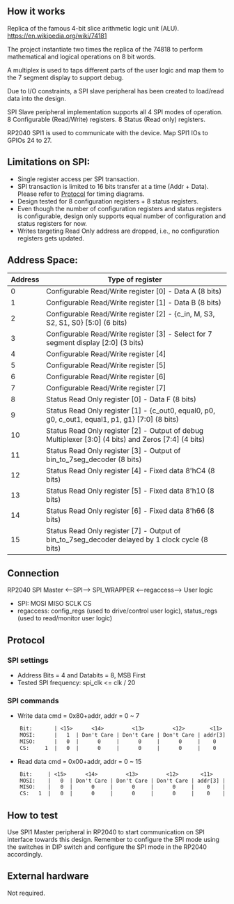 <!---

This file is used to generate your project datasheet. Please fill in the information below and delete any unused
sections.

You can also include images in this folder and reference them in the markdown. Each image must be less than
512 kb in size, and the combined size of all images must be less than 1 MB.
-->

## How it works

Replica of the famous 4-bit slice arithmetic logic unit (ALU).
https://en.wikipedia.org/wiki/74181

The project instantiate two times the replica of the 74818 to perform mathematical and logical operations on 8 bit words.

A multiplex  is used to taps different parts of the user logic and map them to the 7 segment display to support debug.

Due to I/O constraints, a SPI slave peripheral has been created to load/read data into the design.

SPI Slave peripheral implementation supports all 4 SPI modes of operation. 8 Configurable (Read/Write) registers. 8 Status (Read only) registers.

RP2040 SPI1 is used to communicate with the device. Map SPI1 IOs to GPIOs 24 to 27.

## Limitations on SPI:
 - Single register access per SPI transaction.
 - SPI transaction is limited to 16 bits transfer at a time (Addr + Data). Please refer to [Protocol](#protocol) for timing diagrams.
 - Design tested for 8 configuration registers + 8 status registers.
 - Even though the number of configuration registers and status registers is configurable, design only supports equal number of configuration and status registers for now.
 - Writes targeting Read Only address are dropped, i.e., no configuration registers gets updated.


## Address Space:

| Address | Type of register | 
| ---| --- |
| 0 | Configurable Read/Write register [0] - Data A (8 bits) |
| 1 | Configurable Read/Write register [1] - Data B (8 bits) |
| 2 | Configurable Read/Write register [2] - {c_in, M, S3, S2, S1, S0} [5:0] (6 bits) |
| 3 | Configurable Read/Write register [3] - Select for 7 segment display [2:0] (3 bits) |
| 4 | Configurable Read/Write register [4] |
| 5 | Configurable Read/Write register [5] |
| 6 | Configurable Read/Write register [6] |
| 7 | Configurable Read/Write register [7] |
| 8 | Status Read Only register [0] - Data F (8 bits)||
| 9 | Status Read Only register [1] - {c_out0, equal0, p0, g0, c_out1, equal1, p1, g1} [7:0] (8 bits) |
| 10 | Status Read Only register [2] - Output of debug Multiplexer [3:0] (4 bits) and Zeros [7:4] (4 bits) |
| 11 | Status Read Only register [3] - Output of bin_to_7seg_decoder (8 bits) |
| 12 | Status Read Only register [4] - Fixed data 8'hC4 (8 bits) |
| 13 | Status Read Only register [5] - Fixed data 8'h10 (8 bits) |
| 14 | Status Read Only register [6] - Fixed data 8'h66 (8 bits) |
| 15 | Status Read Only register [7] - Output of bin_to_7seg_decoder delayed by 1 clock cycle (8 bits) |

## Connection

RP2040 SPI Master <--SPI--> SPI_WRAPPER <--regaccess--> User logic

* SPI: MOSI MISO SCLK CS
* regaccess: config_regs (used to drive/control user logic), status_regs (used to read/monitor user logic)

## Protocol

### SPI settings

* Address Bits = 4 and Databits = 8, MSB First
* Tested SPI frequency: spi_clk <= clk / 20

### SPI commands

* Write data
cmd = 0x80+addr, addr = 0 ~ 7

```txt
    Bit:       | <15>      <14>         <13>         <12>        <11>     <10>       <9>       <8>       <7>       <6>       <5>       <4>       <3>       <2>       <1>       <0>   |
    MOSI:      |   1  | Don't Care | Don't Care | Don't Care | addr[3] | addr[2] | addr[1] | addr[0] | data[7] | data[6] | data[5] | data[4] | data[3] | data[2] | data[1] | data[0] |
    MISO:      |   0  |      0     |      0     |      0     |    0    |    0    |    0    |    0    |    0    |    0    |    0    |    0    |    0    |    0    |    0    |    0    |
    CS:     1  |   0  |      0     |      0     |      0     |    0    |    0    |    0    |    0    |    0    |    0    |    0    |    0    |    0    |    0    |    0    |    0    |  1
```

* Read data
cmd = 0x00+addr, addr = 0 ~ 15

```txt
    Bit:     | <15>      <14>         <13>         <12>       <11>       <10>      <9>       <8>           <7>             <6>             <5>             <4>             <3>             <2>             <1>             <0>     |
    MOSI:    |   0  | Don't Care | Don't Care | Don't Care | addr[3] | addr[2] | addr[1] | addr[0] |   Don't Care  |   Don't Care  |   Don't Care  |   Don't Care  |   Don't Care  |   Don't Care  |   Don't Care  |   Don't Care  |
    MISO:    |   0  |      0     |      0     |      0     |    0    |    0    |    0    |    0    | data[addr][7] | data[addr][6] | data[addr][5] | data[addr][4] | data[addr][3] | data[addr][2] | data[addr][1] | data[addr][0] |
    CS:   1  |   0  |      0     |      0     |      0     |    0    |    0    |    0    |    0    |       0       |       0       |       0       |       0       |       0       |       0       |       0       |       0       |  1
```


## How to test

Use SPI1 Master peripheral in RP2040 to start communication on SPI interface towards this design. Remember to configure the SPI mode using the switches in DIP switch and configure the SPI mode in the RP2040 accordingly.

## External hardware

Not required.
